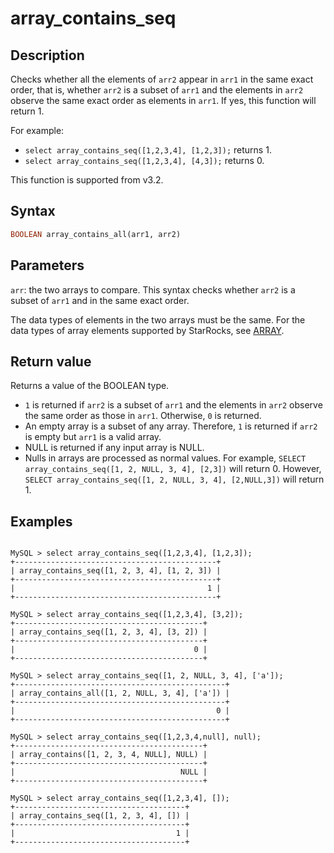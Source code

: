 ---
---

# array_contains_seq

## Description

Checks whether all the elements of `arr2` appear in `arr1` in the same exact order, that is, whether `arr2` is a subset of `arr1` and the elements in `arr2` observe the same exact order as elements in `arr1`. If yes, this function will return 1.

For example:

- `select array_contains_seq([1,2,3,4], [1,2,3]);` returns 1.
- `select array_contains_seq([1,2,3,4], [4,3]);` returns 0.

This function is supported from v3.2.

## Syntax

~~~Haskell
BOOLEAN array_contains_all(arr1, arr2)
~~~

## Parameters

`arr`: the two arrays to compare. This syntax checks whether `arr2` is a subset of `arr1` and in the same exact order.

The data types of elements in the two arrays must be the same. For the data types of array elements supported by StarRocks, see [ARRAY](../../../sql-reference/sql-statements/data-types/Array.md).

## Return value

Returns a value of the BOOLEAN type.

- `1` is returned if `arr2` is a subset of `arr1` and the elements in `arr2` observe the same order as those in `arr1`. Otherwise, `0` is returned.
- An empty array is a subset of any array. Therefore, `1` is returned if `arr2` is empty but `arr1` is a valid array.
- NULL is returned if any input array is NULL.
- Nulls in arrays are processed as normal values. For example, `SELECT array_contains_seq([1, 2, NULL, 3, 4], [2,3])` will return 0. However, `SELECT array_contains_seq([1, 2, NULL, 3, 4], [2,NULL,3])` will return 1.

## Examples

```Plaintext

MySQL > select array_contains_seq([1,2,3,4], [1,2,3]);
+---------------------------------------------+
| array_contains_seq([1, 2, 3, 4], [1, 2, 3]) |
+---------------------------------------------+
|                                           1 |
+---------------------------------------------+

MySQL > select array_contains_seq([1,2,3,4], [3,2]);
+------------------------------------------+
| array_contains_seq([1, 2, 3, 4], [3, 2]) |
+------------------------------------------+
|                                        0 |
+------------------------------------------+

MySQL > select array_contains_seq([1, 2, NULL, 3, 4], ['a']);
+-----------------------------------------------+
| array_contains_all([1, 2, NULL, 3, 4], ['a']) |
+-----------------------------------------------+
|                                             0 |
+-----------------------------------------------+

MySQL > select array_contains_seq([1,2,3,4,null], null);
+------------------------------------------+
| array_contains([1, 2, 3, 4, NULL], NULL) |
+------------------------------------------+
|                                     NULL |
+------------------------------------------+

MySQL > select array_contains_seq([1,2,3,4], []);
+--------------------------------------+
| array_contains_seq([1, 2, 3, 4], []) |
+--------------------------------------+
|                                    1 |
+--------------------------------------+
```
